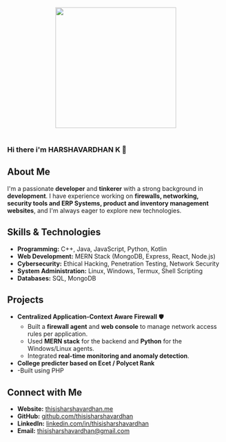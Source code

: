 <p align="center">
<br><img src="https://github.com/chiraag-kakar/chiraag-kakar/blob/master/hadder.gif" width="280px"><br><br>
</p>

### Hi there i'm HARSHAVARDHAN K 👋

##  About Me
I'm a passionate **developer** and **tinkerer** with a strong background in **development**. I have experience working on **firewalls, networking, security tools and ERP Systems, product and inventory management websites**, and I'm always eager to explore new technologies.

##  Skills & Technologies
- **Programming:** C++, Java, JavaScript, Python, Kotlin
- **Web Development:** MERN Stack (MongoDB, Express, React, Node.js)
- **Cybersecurity:** Ethical Hacking, Penetration Testing, Network Security
- **System Administration:** Linux, Windows, Termux, Shell Scripting
- **Databases:** SQL, MongoDB

##  Projects
- **Centralized Application-Context Aware Firewall** 🛡️  
  - Built a **firewall agent** and **web console** to manage network access rules per application.
  - Used **MERN stack** for the backend and **Python** for the Windows/Linux agents.
  - Integrated **real-time monitoring and anomaly detection**.
- **College predicter based on Ecet / Polycet Rank**
-   -Built using PHP


##  Connect with Me
- **Website:** [thisisharshavardhan.me](https://thisisharshavardhan.me)
- **GitHub:** [github.com/thisisharshavardhan](https://github.com/thisisharshavardhan)
- **LinkedIn:** [linkedin.com/in/thisisharshavardhan](https://linkedin.com/in/thisisharshavardhan)
- **Email:** thisisharshavardhan@gmail.com

